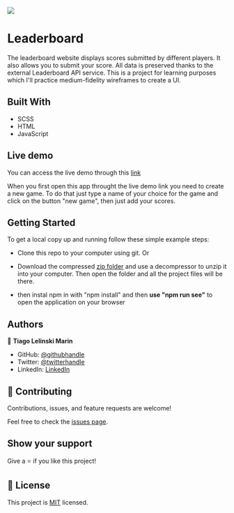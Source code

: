 ![](https://img.shields.io/badge/Microverse-blueviolet)

# Leaderboard
The leaderboard website displays scores submitted by different players. It also allows you to submit your score. All data is preserved thanks to the external Leaderboard API service. This is a project for learning purposes which I'll practice medium-fidelity wireframes to create a UI.

## Built With

- SCSS
- HTML
- JavaScript

## Live demo
You can access the live demo through this [link](https://tiago-lelinski-marin.github.io/Leaderboard/dist/index.html)

When you first open this app throught the live demo link you need to create a new game. To do that just type a name of your choice for the game and click on the button "new game", then just add your scores.

## Getting Started

To get a local copy up and running follow these simple example steps:

- Clone this repo to your computer using git.
Or
- Download the compressed [zip folder](https://github.com/Tiago-Lelinski-Marin/Leaderboard/archive/refs/heads/dev.zip) and use a decompressor to unzip it into your computer. Then open the folder and all the project files will be there.

- then instal npm in with "npm install" and then **use "npm run see"** to open the application on your browser

## Authors

👤 **Tiago Lelinski Marin**

- GitHub: [@githubhandle](https://github.com/Tiago-Lelinski-Marin)
- Twitter: [@twitterhandle](https://twitter.com/LelinskiMarin)
- LinkedIn: [LinkedIn](https://www.linkedin.com/in/tiago-lelinski-marin/)


## 🤝 Contributing

Contributions, issues, and feature requests are welcome!

Feel free to check the [issues page](../../issues/).

## Show your support

Give a ⭐️ if you like this project!

## 📝 License

This project is [MIT](./MIT.md) licensed.
